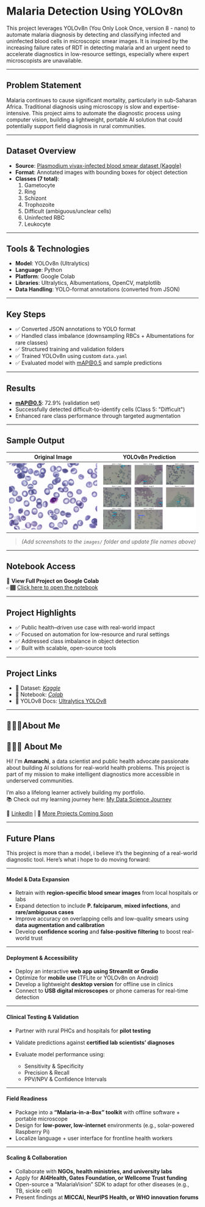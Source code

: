 # Malaria Detection Using YOLOv8n

This project leverages YOLOv8n (You Only Look Once, version 8 - nano) to automate malaria diagnosis by detecting and classifying infected and uninfected blood cells in microscopic smear images. It is inspired by the increasing failure rates of RDT in detecting malaria and an urgent need to accelerate diagnostics in low-resource settings, especially where expert microscopists are unavailable.

---

## Problem Statement

Malaria continues to cause significant mortality, particularly in sub-Saharan Africa. Traditional diagnosis using microscopy is slow and expertise-intensive. This project aims to automate the diagnostic process using computer vision, building a lightweight, portable AI solution that could potentially support field diagnosis in rural communities.

---

## Dataset Overview

- **Source**: [Plasmodium vivax-infected blood smear dataset (Kaggle)](https://www.kaggle.com/datasets/orvile/p-vivax-malaria-infected-human-blood-smears)
- **Format**: Annotated images with bounding boxes for object detection
- **Classes (7 total)**:
  1. Gametocyte  
  2. Ring  
  3. Schizont  
  4. Trophozoite  
  5. Difficult (ambiguous/unclear cells)  
  6. Uninfected RBC  
  7. Leukocyte  

---

## Tools & Technologies

- **Model**: YOLOv8n (Ultralytics)
- **Language**: Python
- **Platform**: Google Colab
- **Libraries**: Ultralytics, Albumentations, OpenCV, matplotlib
- **Data Handling**: YOLO-format annotations (converted from JSON)

---

## Key Steps

- ✅ Converted JSON annotations to YOLO format
- ✅ Handled class imbalance (downsampling RBCs + Albumentations for rare classes)
- ✅ Structured training and validation folders
- ✅ Trained YOLOv8n using custom `data.yaml`
- ✅ Evaluated model with mAP@0.5 and sample predictions

---

## Results

- **mAP@0.5**: 72.9% (validation set)
- Successfully detected difficult-to-identify cells (Class 5: "Difficult")
- Enhanced rare class performance through targeted augmentation

---

## Sample Output

| Original Image | YOLOv8n Prediction |
|----------------|--------------------|
| ![input](images/input.png.png) | ![output](images/output.png) |

> *(Add screenshots to the `images/` folder and update file names above)*

---

## Notebook Access

📓 **View Full Project on Google Colab**  
👉🏾 [Click here to open the notebook](https://colab.research.google.com/drive/1tqwIfiBgJUrpkVHxjII8Mjz3a_KlqU_O?usp=sharing)

---

## Project Highlights

- ✅ Public health–driven use case with real-world impact
- ✅ Focused on automation for low-resource and rural settings
- ✅ Addressed class imbalance in object detection
- ✅ Built with scalable, open-source tools

---

## Project Links

- 📘 Dataset: *[Kaggle](https://www.kaggle.com/datasets/orvile/p-vivax-malaria-infected-human-blood-smears)*
- 📓 Notebook: *[Colab](https://colab.research.google.com/drive/1tqwIfiBgJUrpkVHxjII8Mjz3a_KlqU_O?usp=sharing)*
- 🔬 YOLOv8 Docs: [Ultralytics YOLOv8](https://docs.ultralytics.com/)

---

## 🙋🏽‍♀About Me

## 🙋🏽‍♀️ About Me

Hi! I'm **Amarachi**, a data scientist and public health advocate passionate about building AI solutions for real-world health problems. This project is part of my mission to make intelligent diagnostics more accessible in underserved communities.

I’m also a lifelong learner actively building my portfolio.  
📚 Check out my learning journey here: [My Data Science Journey](https://github.com/AmasAura/My-data-science-Journey)

🔗 [LinkedIn](https://www.linkedin.com/in/favouralor) | 📂 [More Projects Coming Soon](#)

---


## Future Plans

This project is more than a model, i believe it’s the beginning of a real-world diagnostic tool. Here’s what i hope to do moving forward:

---

#### Model & Data Expansion

* Retrain with **region-specific blood smear images** from local hospitals or labs
* Expand detection to include **P. falciparum**, **mixed infections**, and **rare/ambiguous cases**
* Improve accuracy on overlapping cells and low-quality smears using **data augmentation and calibration**
* Develop **confidence scoring** and **false-positive filtering** to boost real-world trust

---

#### Deployment & Accessibility

* Deploy an interactive **web app using Streamlit or Gradio**
* Optimize for **mobile use** (TFLite or YOLOv8n on Android)
* Develop a lightweight **desktop version** for offline use in clinics
* Connect to **USB digital microscopes** or phone cameras for real-time detection

---

#### Clinical Testing & Validation

* Partner with rural PHCs and hospitals for **pilot testing**
* Validate predictions against **certified lab scientists’ diagnoses**
* Evaluate model performance using:

  * Sensitivity & Specificity
  * Precision & Recall
  * PPV/NPV & Confidence Intervals

---

#### Field Readiness

* Package into a **“Malaria-in-a-Box” toolkit** with offline software + portable microscope
* Design for **low-power, low-internet** environments (e.g., solar-powered Raspberry Pi)
* Localize language + user interface for frontline health workers

---

#### Scaling & Collaboration

* Collaborate with **NGOs, health ministries, and university labs**
* Apply for **AI4Health, Gates Foundation, or Wellcome Trust funding**
* Open-source a “MalariaVision” SDK to adapt for other diseases (e.g., TB, sickle cell)
* Present findings at **MICCAI, NeurIPS Health, or WHO innovation forums**

